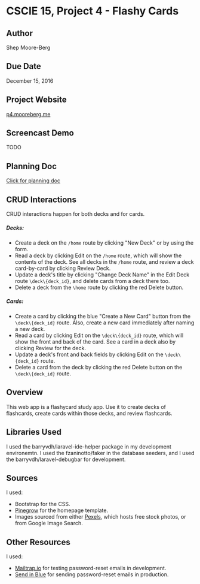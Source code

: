 # CSCIE 15, Project 4 - Flashy Cards

## Author
Shep Moore-Berg

## Due Date
December 15, 2016

## Project Website
<a href="http://p4.mooreberg.me">p4.mooreberg.me</a>

## Screencast Demo
TODO

## Planning Doc
<a href="https://docs.google.com/document/d/1sbzDPhZIAO5MsVqI-0ghG9VE54GE64_q6Ys8hOTvMqI/">Click for planning doc</a>

## CRUD Interactions
CRUD interactions happen for both decks and for cards.

##### Decks:
* Create a deck on the ```/home``` route by clicking "New Deck" or by using the form.
* Read a deck by clicking Edit on the ```/home``` route, which will show the contents of the deck. See all decks in the ```/home``` route, and review a deck card-by-card by clicking Review Deck.
* Update a deck's title by clicking "Change Deck Name" in the Edit Deck route ```\deck\{deck_id}```, and delete cards from a deck there too.
* Delete a deck from the ```\home``` route by clicking the red Delete button.

##### Cards:
* Create a card by clicking the blue "Create a New Card" button from the ```\deck\{deck_id}``` route. Also, create a new card immediately after naming a new deck.
* Read a card by clicking Edit on the ```\deck\{deck_id}``` route, which will show the front and back of the card. See a card in a deck also by clicking Review for the deck.
* Update a deck's front and back fields by clicking Edit on the ```\deck\{deck_id}``` route.
* Delete a card from the deck by clicking the red Delete button on the ```\deck\{deck_id}``` route.

## Overview
This web app is a flashycard study app. Use it to create decks of flashcards, create cards within those decks, and review flashcards.

## Libraries Used
I used the barryvdh/laravel-ide-helper package in my development environemtn. I used the fzaninotto/faker in the database seeders, and I used the barryvdh/laravel-debugbar for development.

## Sources
I used:
* Bootstrap for the CSS.
* <a href="https://pinegrow.com">Pinegrow</a> for the homepage template. 
* Images sourced from either <a href="https://www.pexels.com/">Pexels</a>, which hosts free stock photos, or from Google Image Search.

## Other Resources
I used:
* <a href="https://mailtrap.io">Mailtrap.io</a> for testing password-reset emails in development.
* <a href="https://sendinblue.com">Send in Blue</a> for sending password-reset emails in production.